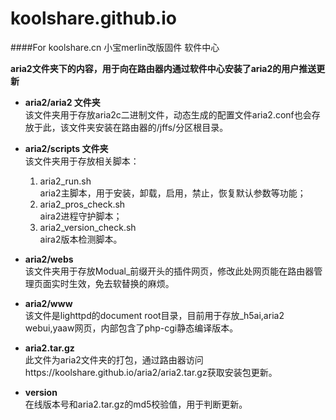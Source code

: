 # koolshare.github.io
####For koolshare.cn 小宝merlin改版固件 软件中心

<b>aria2文件夹下的内容，用于向在路由器内通过软件中心安装了aria2的用户推送更新</b>

* <b>aria2/aria2 文件夹</b><br/>
该文件夹用于存放aria2c二进制文件，动态生成的配置文件aria2.conf也会存放于此，该文件夹安装在路由器的/jffs/分区根目录。

* <b>aria2/scripts 文件夹 </b><br/>
该文件夹用于存放相关脚本：
	1. aria2_run.sh				
		aria2主脚本，用于安装，卸载，启用，禁止，恢复默认参数等功能；
	2. aria2_pros_check.sh		
		aira2进程守护脚本；
	3. aria2_version_check.sh	
		aira2版本检测脚本。

* <b>aria2/webs</b><br/>
该文件夹用于存放Modual_前缀开头的插件网页，修改此处网页能在路由器管理页面实时生效，免去软替换的麻烦。

* <b>aria2/www</b><br/>
该文件是lighttpd的document root目录，目前用于存放_h5ai,aria2 webui,yaaw网页，内部包含了php-cgi静态编译版本。

* <b>aria2.tar.gz</b><br/>
此文件为aria2文件夹的打包，通过路由器访问https://koolshare.github.io/aria2/aria2.tar.gz获取安装包更新。

* <b>version</b><br/>
在线版本号和aria2.tar.gz的md5校验值，用于判断更新。




